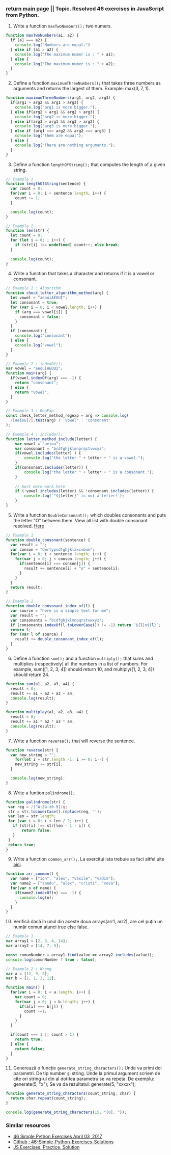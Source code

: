### [return main page](../README.md) || Topic. Resolved 46 exercises in JavaScript from Python.
1. Write a function `maxTwoNumbers();` two numers.
```js
function maxTwoNumbers(a1, a2) {
  if (a1 === a2) {
    console.log("Numbers are equal.")
  } else if (a1 > a2) {
    console.log("The maximum numer is : " + a1);
  } else {
    console.log("The maximum numer is : " + a2);
  }
}
```

2. Define a function `maximumThreeNumbers();` that takes three numbers as arguments and returns the largest of them. Example: max(3, 7, 1).
```js
function maximumThreeNumbers(arg1, arg2, arg3) {
  if(arg1 > arg2 && arg1 > arg3) {
    console.log("arg1 is more bigger.");
  } else if(arg2 > arg1 && arg2 > arg3) {
    console.log("arg2 is more bigger.");
  } else if(arg3 > arg1 && arg3 > arg2) {
    console.log("arg3 is more bigger.");
  } else if (arg1 === arg2 && arg2 === arg3) {
    console.log("them are equal");
  } else {
    console.log("There are nothing arguments.");
  }
}

```

3. Define a function `lengthOfString();` that computes the length of a given string. 
```javascript
// Example 1
function lengthOfString(sentence) {
  var count = 0;
  for(var i = 0; i < sentence.length; i++) {
    count += 1;
  }

  console.log(count);
}

// Example 2
function len(str) {
  let count = 0;
  for (let i = 0; ; i++) {
    if (str[i] !== undefined) count++; else break;
  }
  
  console.log(count);
}
```

4. Write a function that takes a character and returns if it is a vowel or consonant. 
```javascript
// Example 1 : Algorithm
function check_letter_algorithm_method(arg) {
  let vowel = "aeouiAEOUI";
  let consonant = true;
  for (var i = 0; i < vowel.length; i++) {
    if (arg === vowel[i]) {
      consonant = false;
    }
  }
  if (consonant) {
    console.log("consonant");
  } else {
    console.log("vowel");
  }
}

// Example 2 : indexOf();
var vowel = "aeouiAEOUI";
function main(arg) {
  if(vowel.indexOf(arg) === -1) {
    return "consonant";
  } else {
    return "vowel";
  }
}

// Example 3 : RegExp
const check_letter_method_regexp = arg => console.log(
  /[aeiou]/i.test(arg) ? 'vowel' : 'consonant'
);

// Exemple 4 : include();
function letter_method_include(letter) {
    var vowel = "aeiou";
    var consonant = "bcdfghjklmnprqstvwxyz";
    if(vowel.includes(letter) ) {
        console.log("the letter " + letter + " is a vowel.");
    }
    if(consonant.includes(letter)) {
        console.log("the letter " + letter + " is a consonant.");
    }
    
    // must more work here
    if (!vowel.includes(letter) && !consonant.includes(letter)) {
        console.log(`"${letter}" is not a letter!`);
    }
}
```

5. Write a function `DoubleConsonant();` which doubles consonants and puts the letter "O" between them. View all list with double consonant resolved. [Here](double_consonant.md)
```js
// Example 1 
function double_consonant(sentence) {
  var result = "";
  var conson = "qwrtypsdfghjklzxcvbnm";
  for(var i = 0; i < sentence.length; i++) {
    for(var j = 0; j < conson.length; j++) {
      if(sentence[i] === conson[j]) {
        result += sentence[i] + "o" + sentence[i];
      }
    }
  }
  return result;  
}

// Example 2 
function double_consonant_index_of(l) {
  var source = "here is a simple text for me";
  var result = "";
  var consonants = "bcdfghjklmnpqrstvwxyz";
  if (consonants.indexOf(l.toLowerCase()) != -1) return `${l}o${l}`;
  return l;
  for (var l of source) {
    result += double_consonant_index_of(l);
  }
}
```

6. Define a function `sum();` and a function `multiply();` that sums and multiplies (respectively) all the numbers in a list of numbers. For example, sum([1, 2, 3, 4]) should return 10, and multiply([1, 2, 3, 4]) should return 24.
```js
function sum(a1, a2, a3, a4) {
  result = 0;
  result += a1 + a2 + a3 + a4;
  console.log(result);
}

function multiplay(a1, a2, a3, a4) {
  result = 0;
  result += a1 * a2 * a3 * a4;
  console.log(result);
}
```

7. Write a function `reverse();` that will reverse the sentence.
```js
function reverse(str) {
  var new_string = "";
    for(let i = str.length -1; i >= 0; i--) {
    new_string += str[i];
  }

  console.log(new_string);
}
```

8. Write a funtion `polindrome();`
```js
function palindrome(str) {
 var reg = /[^A-Za-z0-9]/g;
 str = str.toLowerCase().replace(reg, '');
 var len = str.length;
 for (var i = 0; i < len / 2; i++) {
   if (str[i] !== str[len - 1 - i]) { 
       return false;
   }
 }
 return true; 
}
```

9. Write a function `common_arr();`. La exercitui ista trebuie sa faci altfel uite [aici](https://github.com/arsho/46-Simple-Python-Exercises-Solutions/blob/master/problem_09_alternative.py).
```js
function arr_common() {
  var name = ["ion", "alex", "vasile", "vadim"];
  var name2 = ["sandu", "alex", "cristi", "vova"];  
  for(var n of name) {
    if(name2.indexOf(n) === -1) {
      console.log(n);
    }
  }
}
```

10. Verifică dacă în unul din aceste doua arrays(arr1, arr2), are cel puțin un număr comun atunci true else false.
```js
// Example 1
var array1 = [2, 3, 4, 14];
var array2 = [14, 7, 9];

const comunNumber = array1.find(value => array2.includes(value));
console.log(comunNumber ? true : false);

// Example 2 : Wrong
var a = [12, 9, 8];
var b = [1, 1, 3, 12];

function main() {
  for(var i = 0; i < a.length; i++) {
    var count = 0;
    for(var j = 0; j < b.length; j++) {
      if(a[i] === b[j]) {
        count +=1;
      }
    }
  }

  if(count === 1 || count > 1) {
    return true;
  } else {
    return false;
  }
}
```

11. Generează o funcție `generate_string_characters();` Unde va primi doi parametri. De tip number și string. Unde la primul argument scriem de cîte ori string-ul din al doi-lea parametru se va repeta. De exemplu: generate(5, "x"); Se va da rezultatul: generate(5, "xxxxx");

```js
function generate_string_characters(count_string, char) {
  return char.repeat(count_string);
}

console.log(generate_string_characters(15, "[0], "));
``` 

### Similar resources
* [46 Simple Python Exercises 
April 03, 2017](http://uselesstruth.blogspot.md/2017/04/46-simple-python-exercises.html)
* [Github : 46-Simple-Python-Exercises-Solutions](https://github.com/arsho/46-Simple-Python-Exercises-Solutions/blob/master/problem_10.py)
* [JS Exercises, Practice, Solution](https://www.w3resource.com/javascript-exercises/)